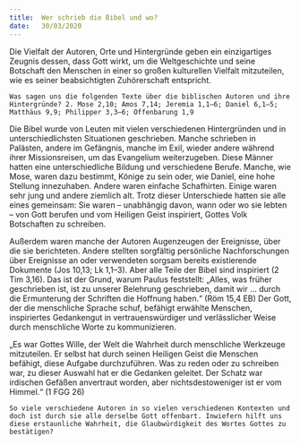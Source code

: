 ```yaml
---
title:  Wer schrieb die Bibel und wo?
date:   30/03/2020
---
```


Die Vielfalt der Autoren, Orte und Hintergründe geben ein einzigartiges Zeugnis dessen, dass Gott wirkt, um die Weltgeschichte und seine Botschaft den Menschen in einer so großen kulturellen Vielfalt mitzuteilen, wie es seiner beabsichtigten Zuhörerschaft entspricht.

`Was sagen uns die folgenden Texte über die biblischen Autoren und ihre Hintergründe? 2. Mose 2,10; Amos 7,14; Jeremia 1,1–6; Daniel 6,1–5; Matthäus 9,9; Philipper 3,3–6; Offenbarung 1,9`

Die Bibel wurde von Leuten mit vielen verschiedenen Hintergründen und in unterschiedlichsten Situationen geschrieben. Manche schrieben in Palästen, andere im Gefängnis, manche im Exil, wieder andere während ihrer Missionsreisen, um das Evangelium weiterzugeben. Diese Männer hatten eine unterschiedliche Bildung und verschiedene Berufe. Manche, wie Mose, waren dazu bestimmt, Könige zu sein oder, wie Daniel, eine hohe Stellung innezuhaben. Andere waren einfache Schafhirten. Einige waren sehr jung und andere ziemlich alt. Trotz dieser Unterschiede hatten sie alle eines gemeinsam: Sie waren – unabhängig davon, wann oder wo sie lebten – von Gott berufen und vom Heiligen Geist inspiriert, Gottes Volk Botschaften zu schreiben.

Außerdem waren manche der Autoren Augenzeugen der Ereignisse, über die sie berichteten. Andere stellten sorgfältig persönliche Nachforschungen über Ereignisse an oder verwendeten sorgsam bereits existierende Dokumente (Jos 10,13; Lk 1,1–3). Aber alle Teile der Bibel sind inspiriert (2 Tim 3,16). Das ist der Grund, warum Paulus feststellt: „Alles, was früher geschrieben ist, ist zu unserer Belehrung geschrieben, damit wir ... durch die Ermunterung der Schriften die Hoffnung haben.“ (Röm 15,4 EB) Der Gott, der die menschliche Sprache schuf, befähigt erwählte Menschen, inspiriertes Gedankengut in vertrauenswürdiger und verlässlicher Weise durch menschliche Worte zu kommunizieren.

„Es war Gottes Wille, der Welt die Wahrheit durch menschliche Werkzeuge mitzuteilen. Er selbst hat durch seinen Heiligen Geist die Menschen befähigt, diese Aufgabe durchzuführen. Was zu reden oder zu schreiben war, zu dieser Auswahl hat er die Gedanken geleitet. Der Schatz war irdischen Gefäßen anvertraut worden, aber nichtsdestoweniger ist er vom Himmel.“ (1 FGG 26)

`So viele verschiedene Autoren in so vielen verschiedenen Kontexten und doch ist durch sie alle derselbe Gott offenbart. Inwiefern hilft uns diese erstaunliche Wahrheit, die Glaubwürdigkeit des Wortes Gottes zu bestätigen?`